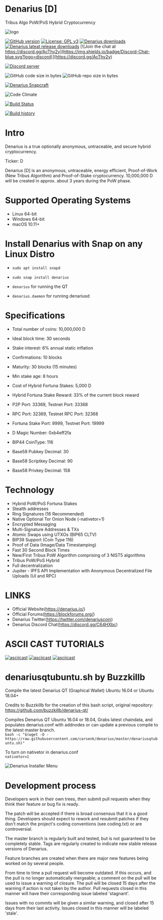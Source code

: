 # Denarius [D]
Tribus Algo PoW/PoS Hybrid Cryptocurrency

![logo](http://i.imgur.com/gIe5vnw.png)

[![GitHub version](https://img.shields.io/github/release/carsenk/denarius.svg)](https://badge.fury.io/gh/carsenk%2Fdenarius)
[![License: GPL v3](https://img.shields.io/badge/License-MIT-blue.svg)](https://github.com/carsenk/denarius/blob/master/COPYING)
[![Denarius downloads](https://img.shields.io/github/downloads/carsenk/denarius/total.svg)](https://github.com/carsenk/denarius/releases)
[![Denarius lateat release downloads](https://img.shields.io/github/downloads/carsenk/denarius/latest/total)](https://github.com/carsenk/denarius/releases)
[![Join the chat at https://discord.gg/AcThv2y](https://img.shields.io/badge/Discord-Chat-blue.svg?logo=discord)](https://discord.gg/AcThv2y)

<a href="https://discord.gg/UPpQy3n"><img src="https://discordapp.com/api/guilds/334361453320732673/embed.png" alt="Discord server" /></a>

![GitHub code size in bytes](https://img.shields.io/github/languages/code-size/carsenk/denarius.svg) ![GitHub repo size in bytes](https://img.shields.io/github/repo-size/carsenk/denarius.svg)

[![Denarius Snapcraft](https://snapcraft.io/denarius/badge.svg)](https://snapcraft.io/denarius)

![Code Climate](https://codeclimate.com/github/carsenk/denarius/badges/gpa.svg)

[![Build Status](https://travis-ci.org/carsenk/denarius.svg?branch=master)](https://travis-ci.org/carsenk/denarius)

[![Build history](https://buildstats.info/travisci/chart/carsenk/denarius?branch=master)](https://travis-ci.org/carsenk/denarius?branch=master)

Intro
==========================
Denarius is a true optionally anonymous, untraceable, and secure hybrid cryptocurrency.

Ticker: D

Denarius [D] is an anonymous, untraceable, energy efficient, Proof-of-Work (New Tribus Algorithm) and Proof-of-Stake cryptocurrency.
10,000,000 D will be created in approx. about 3 years during the PoW phase.

Supported Operating Systems
==========================
* Linux 64-bit
* Windows 64-bit
* macOS 10.11+

Install Denarius with Snap on any Linux Distro
==========================
* `sudo apt install snapd`
* `sudo snap install denarius`

* `denarius` for running the QT
* `denarius.daemon` for running denariusd

Specifications
==========================
* Total number of coins: 10,000,000 D
* Ideal block time: 30 seconds
* Stake interest: 6% annual static inflation
* Confirmations: 10 blocks
* Maturity: 30 blocks (15 minutes)
* Min stake age: 8 hours

* Cost of Hybrid Fortuna Stakes: 5,000 D
* Hybrid Fortuna Stake Reward: 33% of the current block reward
* P2P Port: 33369, Testnet Port: 33368
* RPC Port: 32369, Testnet RPC Port: 32368
* Fortuna Stake Port: 9999, Testnet Port: 19999

* D Magic Number: 0xb4eff2fa
* BIP44 CoinType: 116
* Base58 Pubkey Decimal: 30
* Base58 Scriptkey Decimal: 90
* Base58 Privkey Decimal: 158

Technology
==========================
* Hybrid PoW/PoS Fortuna Stakes
* Stealth addresses
* Ring Signatures (16 Recommended)
* Native Optional Tor Onion Node (-nativetor=1)
* Encrypted Messaging
* Multi-Signature Addresses & TXs
* Atomic Swaps using UTXOs (BIP65 CLTV)
* BIP39 Support (Coin Type 116)
* Proof of Data (Image/Data Timestamping)
* Fast 30 Second Block Times
* New/First Tribus PoW Algorithm comprising of 3 NIST5 algorithms
* Tribus PoW/PoS Hybrid
* Full decentralization
* Jupiter - IPFS API Implementation with Anonymous Decentralized File Uploads (UI and RPC)

LINKS
==========================
* Official Website(https://denarius.io/)
* Official Forums(https://blockforums.org/)
* Denarius Twitter(https://twitter.com/denariuscoin)
* Denarius Discord Chat(https://discord.gg/C64HXbc)

ASCII CAST TUTORIALS
==========================
[![asciicast](https://asciinema.org/a/179356.png)](https://asciinema.org/a/179356)
[![asciicast](https://asciinema.org/a/179362.png)](https://asciinema.org/a/179362)
[![asciicast](https://asciinema.org/a/179355.png)](https://asciinema.org/a/179355)

denariusqtubuntu.sh by Buzzkillb
===========================
Compile the latest Denarius QT (Graphical Wallet) Ubuntu 16.04 or Ubuntu 18.04+

Credits to Buzzkillb for the creation of this bash script, original repository: https://github.com/buzzkillb/denarius-qt/

Compiles Denarius QT Ubuntu 16.04 or 18.04, Grabs latest chaindata, and populates denarius.conf with addnodes or can update a previous compile to the latest master branch.  
```bash -c "$(wget -O - https://raw.githubusercontent.com/carsenk/denarius/master/denariusqtubuntu.sh)"```  

To turn on nativetor in denarius.conf  
```nativetor=1```  

![Denarius Installer Menu](https://raw.githubusercontent.com/buzzkillb/denarius-qt/master/compile-menu.PNG)  

Development process
===========================

Developers work in their own trees, then submit pull requests when
they think their feature or bug fix is ready.

The patch will be accepted if there is broad consensus that it is a
good thing.  Developers should expect to rework and resubmit patches
if they don't match the project's coding conventions (see coding.txt)
or are controversial.

The master branch is regularly built and tested, but is not guaranteed
to be completely stable. Tags are regularly created to indicate new
stable release versions of Denarius.

Feature branches are created when there are major new features being
worked on by several people.

From time to time a pull request will become outdated. If this occurs, and
the pull is no longer automatically mergeable; a comment on the pull will
be used to issue a warning of closure. The pull will be closed 15 days
after the warning if action is not taken by the author. Pull requests closed
in this manner will have their corresponding issue labeled 'stagnant'.

Issues with no commits will be given a similar warning, and closed after
15 days from their last activity. Issues closed in this manner will be
labeled 'stale'.
